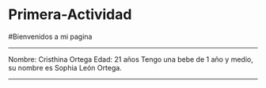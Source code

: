 # Primera-Actividad
#Bienvenidos a mi pagina 
__________________________________________
Nombre: Cristhina Ortega
Edad: 21 años 
Tengo una bebe de 1 año y medio, su nombre es Sophia León Ortega.
__________________________________________


